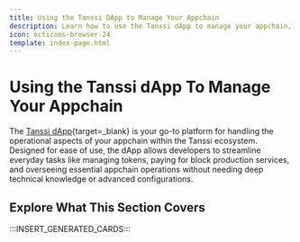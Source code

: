 ```yaml
---
title: Using the Tanssi DApp to Manage Your Appchain
description: Learn how to use the Tanssi dApp to manage your appchain, including paying for block production services, managing tokens, opening XCM channels, and more.
icon: octicons-browser-24
template: index-page.html
---
```


# Using the Tanssi dApp To Manage Your Appchain

The [Tanssi dApp](https://apps.tanssi.network){target=\_blank}  is your go-to platform for handling the operational aspects of your appchain within the Tanssi ecosystem. Designed for ease of use, the dApp allows developers to streamline everyday tasks like managing tokens, paying for block production services, and overseeing essential appchain operations without needing deep technical knowledge or advanced configurations.

## Explore What This Section Covers

:::INSERT_GENERATED_CARDS:::
